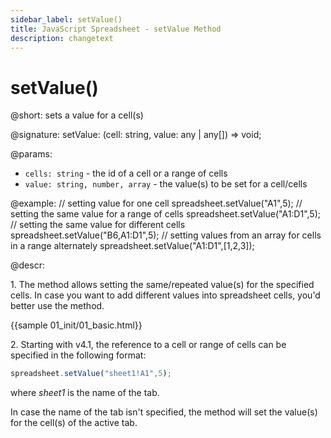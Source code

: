 ```yaml
---
sidebar_label: setValue()
title: JavaScript Spreadsheet - setValue Method
description: changetext
---
```


# setValue()

@short: sets a value for a cell(s)

@signature: setValue: (cell: string, value: any | any[]) => void;

@params:
- `cells: string` - the id of a cell or a range of cells
- `value: string, number, array` - the value(s) to be set for a cell/cells

@example:
// setting value for one cell
spreadsheet.setValue("A1",5);
// setting the same value for a range of cells
spreadsheet.setValue("A1:D1",5);
// setting the same value for different cells
spreadsheet.setValue("B6,A1:D1",5);
// setting values from an array for cells in a range alternately
spreadsheet.setValue("A1:D1",[1,2,3]);

@descr:

1\. The method allows setting the same/repeated value(s) for the specified cells. In case you want to add different values into spreadsheet cells, you'd better use the [](api/spreadsheet_parse_method.md) method.

{{sample 01_init/01_basic.html}}

2\. Starting with v4.1, the reference to a cell or range of cells can be specified in the following format:

~~~js
spreadsheet.setValue("sheet1!A1",5);
~~~

where *sheet1* is the name of the tab.

In case the name of the tab isn't specified, the method will set the value(s) for the cell(s) of the active tab.
